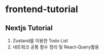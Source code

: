 # frontend-tutorial

## Nextjs Tutorial

1. Zustand를 이용한 Todo List
2. 네트워크 공통 함수 정리 및 React-Query활용

